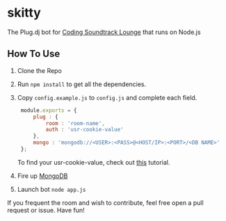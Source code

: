skitty
======
The Plug.dj bot for [Coding Soundtrack Lounge](http://plug.dj/coding-soundtrack-lounge/) that runs on Node.js

## How To Use
1. Clone the Repo
2. Run `npm install` to get all the dependencies.
3. Copy `config.example.js` to `config.js` and complete each field.

   ``` js
    module.exports = {
        plug : {
            room : 'room-name',
            auth : 'usr-cookie-value'
        },
        mongo : 'mongodb://<USER>:<PASS>@<HOST/IP>:<PORT>/<DB NAME>'
    };
    ```
    
    To find your usr-cookie-value, check out [this](https://github.com/TATDK/plugapi/wiki/How-to-get-your-auth-token) tutorial.
4. Fire up [MongoDB](http://www.mongodb.org/)
5. Launch bot `node app.js`

If you frequent the room and wish to contribute, feel free open a pull request or issue.
Have fun!

